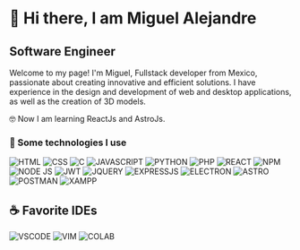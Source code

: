 # 👋 Hi there, I am Miguel Alejandre
## Software Engineer
Welcome to my page!
I'm Miguel, Fullstack developer from Mexico, passionate about creating innovative and efficient solutions. I have experience in the design and development of web and desktop applications, as well as the creation of 3D models.

🤓 Now I am learning ReactJs and AstroJs.


### 🎯 Some technologies I use

![HTML](https://img.shields.io/badge/HTML5-E34F26?style=for-the-badge&logo=html5&logoColor=white) 
![CSS](https://img.shields.io/badge/CSS3-1572B6?style=for-the-badge&logo=css3&logoColor=white) 
![C](https://img.shields.io/badge/C-00599C?style=for-the-badge&logo=c&logoColor=white)
![JAVASCRIPT](https://img.shields.io/badge/JavaScript-323330?style=for-the-badge&logo=javascript&logoColor=F7DF1E) 
![PYTHON](https://img.shields.io/badge/Python-FFD43B?style=for-the-badge&logo=python&logoColor=blue)
![PHP](https://img.shields.io/badge/PHP-777BB4?style=for-the-badge&logo=php&logoColor=white)
![REACT](https://img.shields.io/badge/React-20232A?style=for-the-badge&logo=react&logoColor=61DAFB) 
![NPM](https://img.shields.io/badge/npm-CB3837?style=for-the-badge&logo=npm&logoColor=white)
![NODE JS](https://img.shields.io/badge/Node%20js-339933?style=for-the-badge&logo=nodedotjs&logoColor=white)
![JWT](https://img.shields.io/badge/JWT-000000?style=for-the-badge&logo=JSON%20web%20tokens&logoColor=white)
![JQUERY](https://img.shields.io/badge/jQuery-0769AD?style=for-the-badge&logo=jquery&logoColor=white)
![EXPRESSJS](https://img.shields.io/badge/Express%20js-000000?style=for-the-badge&logo=express&logoColor=white)
![ELECTRON](https://img.shields.io/badge/Electron-2B2E3A?style=for-the-badge&logo=electron&logoColor=9FEAF9) 
![ASTRO](https://img.shields.io/badge/Astro-0C1222?style=for-the-badge&logo=astro&logoColor=FDFDFE) 
![POSTMAN](https://img.shields.io/badge/Postman-FF6C37?style=for-the-badge&logo=Postman&logoColor=white)
![XAMPP](https://img.shields.io/badge/Xampp-F37623?style=for-the-badge&logo=xampp&logoColor=white)

## ☕ Favorite IDEs

![VSCODE](https://img.shields.io/badge/VSCode-0078D4?style=for-the-badge&logo=visual%20studio%20code&logoColor=white)
![VIM](https://img.shields.io/badge/VIM-%2311AB00.svg?&style=for-the-badge&logo=vim&logoColor=white)
![COLAB](https://img.shields.io/badge/Colab-F9AB00?style=for-the-badge&logo=googlecolab&color=525252)
